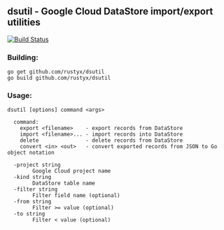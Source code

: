 ## dsutil - Google Cloud DataStore import/export utilities

[![Build Status](https://travis-ci.com/rustyx/dsutil.svg?branch=master)](https://travis-ci.com/rustyx/dsutil)

### Building:

```
go get github.com/rustyx/dsutil
go build github.com/rustyx/dsutil
```

### Usage:

```
dsutil [options] command <args>

  command:
    export <filename>    - export records from DataStore
    import <filename>... - import records into DataStore
    delete               - delete records from DataStore
    convert <in> <out>   - convert exported records from JSON to Go object notation

  -project string
    	Google Cloud project name
  -kind string
    	DataStore table name
  -filter string
    	Filter field name (optional)
  -from string
    	Filter >= value (optional)
  -to string
    	Filter < value (optional)
```

